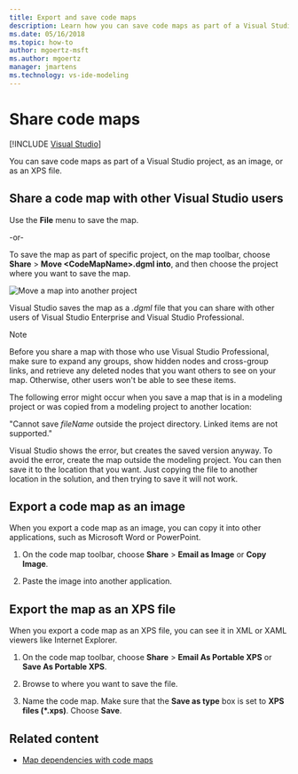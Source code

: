 ```yaml
---
title: Export and save code maps
description: Learn how you can save code maps as part of a Visual Studio project, as an image, or as an XPS file.
ms.date: 05/16/2018
ms.topic: how-to
author: mgoertz-msft
ms.author: mgoertz
manager: jmartens
ms.technology: vs-ide-modeling
---
```

# Share code maps

 [!INCLUDE [Visual Studio](~/includes/applies-to-version/vs-windows-only.md)]

You can save code maps as part of a Visual Studio project, as an image, or as an XPS file.

## Share a code map with other Visual Studio users

Use the **File** menu to save the map.

-or-

To save the map as part of specific project, on the map toolbar, choose **Share** > **Move \<CodeMapName>.dgml into**, and then choose the project where you want to save the map.

![Move a map into another project](../modeling/media/codemapsmovemapmenu.png)

Visual Studio saves the map as a *.dgml* file that you can share with other users of Visual Studio Enterprise and Visual Studio Professional.

> [!NOTE]
> Before you share a map with those who use Visual Studio Professional, make sure to expand any groups, show hidden nodes and cross-group links, and retrieve any deleted nodes that you want others to see on your map. Otherwise, other users won't be able to see these items.
>
> The following error might occur when you save a map that is in a modeling project or was copied from a modeling project to another location:
>
> "Cannot save *fileName* outside the project directory. Linked items are not supported."
>
> Visual Studio shows the error, but creates the saved version anyway. To avoid the error, create the map outside the modeling project. You can then save it to the location that you want. Just copying the file to another location in the solution, and then trying to save it will not work.

## Export a code map as an image

When you export a code map as an image, you can copy it into other applications, such as Microsoft Word or PowerPoint.

1. On the code map toolbar, choose **Share** > **Email as Image** or **Copy Image**.

2. Paste the image into another application.

## Export the map as an XPS file

When you export a code map as an XPS file, you can see it in XML or XAML viewers like Internet Explorer.

1. On the code map toolbar, choose **Share** > **Email As Portable XPS** or **Save As Portable XPS**.

2. Browse to where you want to save the file.

3. Name the code map. Make sure that the **Save as type** box is set to **XPS files (\*.xps)**. Choose **Save**.

## Related content

- [Map dependencies with code maps](../modeling/map-dependencies-across-your-solutions.md)
